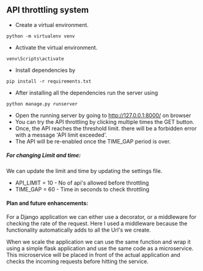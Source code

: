 ## API throttling system

* Create a virtual environment.

`python -m virtualenv venv`

* Activate the virtual environment.

`venv\Scripts\activate`

* Install dependencies by 

`pip install -r requirements.txt`

* After installing all the dependencies run the server using

`python manage.py runserver`

* Open the running server by going to http://127.0.0.1:8000/ on browser
* You can try the API throttling by clicking multiple times the GET button.
* Once, the API reaches the threshold limit. there will be a forbidden error with a message 'API limit exceeded'.
* The API will be re-enabled once the TIME_GAP period is over. 


##### For changing Limit and time:
We can update the limit and time by updating the settings file. 

* API_LIMIT = 10 - No of api's allowed before throttling
* TIME_GAP = 60 - Time in seconds to check throttling


#### Plan and future enhancements:
For a Django  application we can either use a decorator, or a middleware for checking the rate of the request. Here I used a middleware because the functionality automatically adds to all the Url's we create.

When we scale the application we can use the same function and wrap it using a simple flask application and use the same code as a microservice.
This microservice will be placed in front of the actual application and checks the incoming requests before hitting the service.
